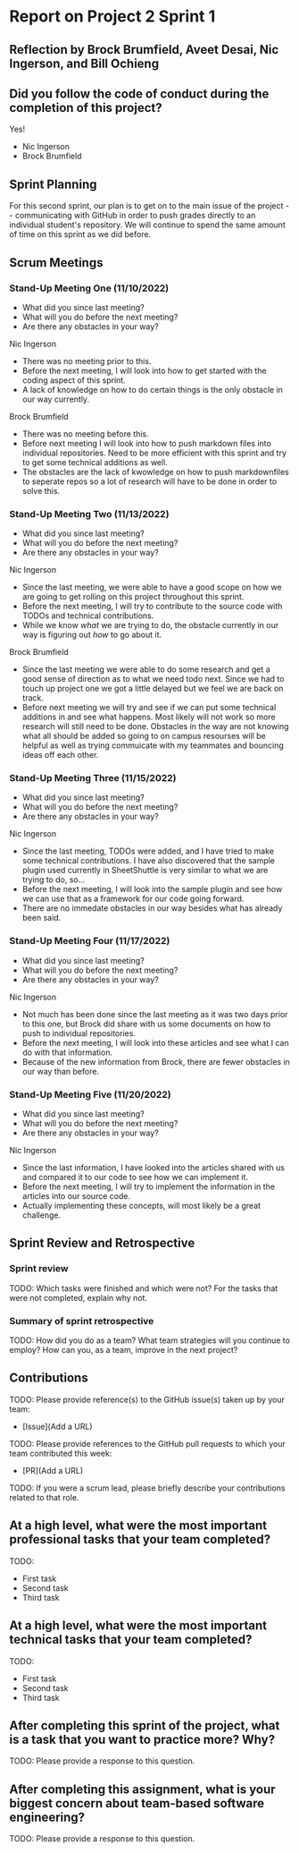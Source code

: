 # Report on Project 2 Sprint 1

## Reflection by Brock Brumfield, Aveet Desai, Nic Ingerson, and Bill Ochieng

## Did you follow the code of conduct during the completion of this project?

Yes!

- Nic Ingerson
- Brock Brumfield

## Sprint Planning

For this second sprint, our plan is to get on to the main issue of the project -- communicating with GitHub in order to push grades directly to an individual student's repository. We will continue to spend the same amount of time on this sprint as we did before.

## Scrum Meetings

### Stand-Up Meeting One (11/10/2022)

- What did you since last meeting?
- What will you do before the next meeting?
- Are there any obstacles in your way?

Nic Ingerson
- There was no meeting prior to this.
- Before the next meeting, I will look into how to get started with the coding aspect of this sprint.
- A lack of knowledge on how to do certain things is the only obstacle in our way currently.

Brock Brumfield
- There was no meeting before this.
- Before next meeting I will look into how to push markdown files into individual repositories. Need to be more efficient 
with this sprint and try to get some technical additions as well.
- The obstacles are the lack of kwowledge on how to push markdownfiles to seperate repos so a lot of research will have to 
be done in order to solve this.

### Stand-Up Meeting Two (11/13/2022)

- What did you since last meeting?
- What will you do before the next meeting?
- Are there any obstacles in your way?

Nic Ingerson
- Since the last meeting, we were able to have a good scope on how we are going to get rolling on this project throughout this sprint.
- Before the next meeting, I will try to contribute to the source code with TODOs and technical contributions.
- While we know _what_ we are trying to do, the obstacle currently in our way is figuring out _how_ to go about it.

Brock Brumfield
- Since the last meeting we were able to do some research and get a good sense of direction as to what we need todo next. 
Since we had to touch up project one we got a little delayed but we feel we are back on track.
- Before next meeting we will try and see if we can put some technical additions in and see what happens. Most likely will 
not work so more research will still need to be done.
Obstacles in the way are not knowing what all should be added so going to on campus resourses will be helpful as well as 
trying commuicate with my teammates and bouncing ideas off each other.

### Stand-Up Meeting Three (11/15/2022)

- What did you since last meeting?
- What will you do before the next meeting?
- Are there any obstacles in your way?

Nic Ingerson
- Since the last meeting, TODOs were added, and I have tried to make some technical contributions. I have also discovered that the sample plugin used currently in SheetShuttle is very similar to what we are trying to do, so...
- Before the next meeting, I will look into the sample plugin and see how we can use that as a framework for our code going forward.
- There are no immedate obstacles in our way besides what has already been said.

### Stand-Up Meeting Four (11/17/2022)

- What did you since last meeting?
- What will you do before the next meeting?
- Are there any obstacles in your way?

Nic Ingerson
- Not much has been done since the last meeting as it was two days prior to this one, but Brock did share with us some documents on how to push to individual repositories.
- Before the next meeting, I will look into these articles and see what I can do with that information.
- Because of the new information from Brock, there are fewer obstacles in our way than before.

### Stand-Up Meeting Five (11/20/2022)

- What did you since last meeting?
- What will you do before the next meeting?
- Are there any obstacles in your way?

Nic Ingerson
- Since the last information, I have looked into the articles shared with us and compared it to our code to see how we can implement it.
- Before the next meeting, I will try to implement the information in the articles into our source code.
- Actually implementing these concepts, will most likely be a great challenge.

## Sprint Review and Retrospective

### Sprint review

TODO: Which tasks were finished and which were not? For the tasks that were not completed, explain why not.

### Summary of sprint retrospective

TODO: How did you do as a team? What team strategies will you continue to employ? How can you, as a team, improve in the next project?

## Contributions

TODO: Please provide reference(s) to the GitHub issue(s) taken up by your team:

- [Issue](Add a URL)

TODO: Please provide references to the GitHub pull requests to which your team contributed this week:

- [PR](Add a URL)

TODO: If you were a scrum lead, please briefly describe your contributions related to that role.

## At a high level, what were the most important professional tasks that your team completed?

TODO:

- First task
- Second task
- Third task

## At a high level, what were the most important technical tasks that your team completed?

TODO:

- First task
- Second task
- Third task

## After completing this sprint of the project, what is a task that you want to practice more? Why?

TODO: Please provide a response to this question.

## After completing this assignment, what is your biggest concern about team-based software engineering?

TODO: Please provide a response to this question.
